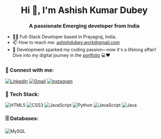<h1 align="center">Hi 👋, I'm Ashish Kumar Dubey</h1>
<h3 align="center">A passionate Emerging developer from India </h3>



- 👨‍💻 Full-Stack Developer based in Prayagraj, India.
- 📫 How to reach me: [ashishdubey.work@gmail.com](ashishdubey.work@gmail.com)
- 🚀 Development sparked my coding passion—now it's a lifelong affair! Dive into my digital journey in the [portfolio](https://ashhhdubey.github.io/CodSoft-Portfolio/) 💻❤️

<h3 align="left">📲 Connect with me:</h3>
<div align="left">
  <a href="https://www.linkedin.com/in/ashhdubey/"><img alt="LinkedIn" src="https://img.shields.io/badge/linkedin-%230077B5.svg?style=for-the-badge&logo=linkedin&logoColor=white"/></a>
  <a href="mailto:ashishdubey.work@gmail.com"><img alt="Gmail" src="https://img.shields.io/badge/Gmail-D14836?style=for-the-badge&logo=gmail&logoColor=white"/></a>
  <a href="https://www.instagram.com/ashhdubey"><img alt="Instagram" src="https://img.shields.io/badge/Instagram-E4405F?style=for-the-badge&logo=instagram&logoColor=white"/></a>

</div>

<h3 align="left">🚀 Tech Stack:</h3>
<div align="left">
<img alt="HTML5" src="https://img.shields.io/badge/html5-%23E34F26.svg?style=for-the-badge&logo=html5&logoColor=white"/>
<img alt="CSS3" src="https://img.shields.io/badge/css3-%231572B6.svg?style=for-the-badge&logo=css3&logoColor=white"/> 
<img alt="JavaScript" src="https://img.shields.io/badge/javascript-%23323330.svg?style=for-the-badge&logo=javascript&logoColor=%23F7DF1E"/> 
<img alt="Python" src="https://img.shields.io/badge/Python-007FFF?style=for-the-badge&logo=python&logoColor=yellow"/>
<img alt="JavaScript" src="https://img.shields.io/badge/javascript-%23323330.svg?style=for-the-badge&logo=javascript&logoColor=%23F7DF1E"/> 
<img alt="Java" src="https://img.shields.io/badge/java-%23ED8B00.svg?style=for-the-badge&logo=java&logoColor=white"/>

</div>

<h3 align="left">🗄️ Databases:</h3>
<div align="left"> 
  <img alt="MySQL" src="https://img.shields.io/badge/mysql-%2300f.svg?style=for-the-badge&logo=mysql&logoColor=white"/>
</div><br/>

